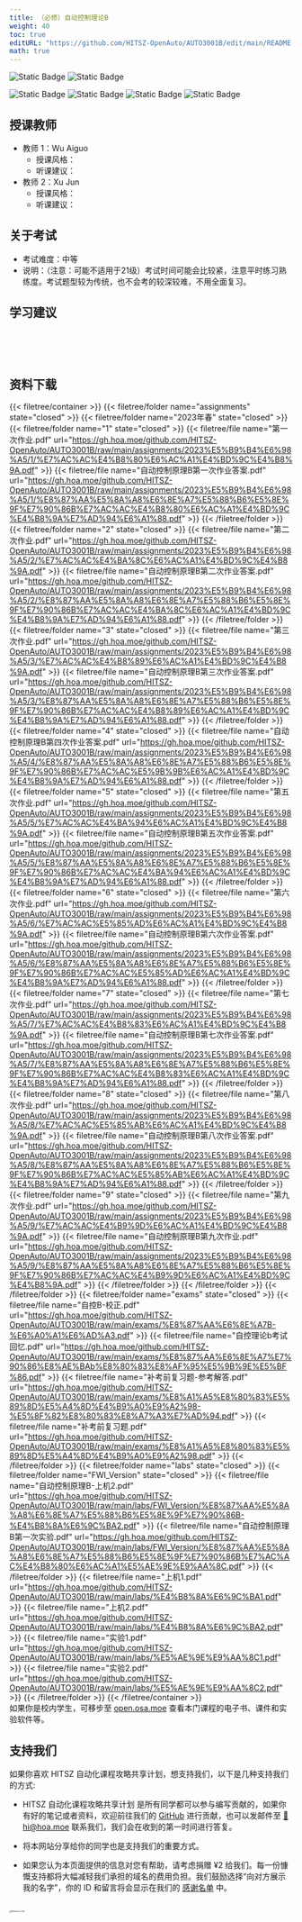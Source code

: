 ```yaml
---
title: （必修）自动控制理论B
weight: 40
toc: true
editURL: "https://github.com/HITSZ-OpenAuto/AUTO3001B/edit/main/README.md"
math: true
---
```


![Static Badge](https://img.shields.io/badge/%E8%80%83%E8%AF%95%E8%AF%BE-red)  ![Static Badge](https://img.shields.io/badge/%E5%AD%A6%E5%88%86-5-moccasin)

![Static Badge](https://img.shields.io/badge/%E6%88%90%E7%BB%A9%E6%9E%84%E6%88%90-gold)  ![Static Badge](https://img.shields.io/badge/作业未知%25-wheat)  ![Static Badge](https://img.shields.io/badge/实验未知%25-wheat)  ![Static Badge](https://img.shields.io/badge/考试%25-wheat)


## 授课教师

- 教师 1：Wu Aiguo
  - 授课风格：
  - 听课建议：
- 教师 2：Xu Jun
  - 授课风格：
  - 听课建议：
## 关于考试

- 考试难度：中等
- 说明：（注意：可能不适用于21级）考试时间可能会比较紧，注意平时练习熟练度。考试题型较为传统，也不会考的较深较难，不用全面复习。

## 学习建议
<br>
<br>
<br>


## 资料下载

{{< filetree/container >}}
  {{< filetree/folder name="assignments" state="closed" >}}
  {{< filetree/folder name="2023年春" state="closed" >}}
  {{< filetree/folder name="1" state="closed" >}}
    {{< filetree/file name="第一次作业.pdf" url="https://gh.hoa.moe/github.com/HITSZ-OpenAuto/AUTO3001B/raw/main/assignments/2023%E5%B9%B4%E6%98%A5/1/%E7%AC%AC%E4%B8%80%E6%AC%A1%E4%BD%9C%E4%B8%9A.pdf" >}}
    {{< filetree/file name="自动控制原理B第一次作业答案.pdf" url="https://gh.hoa.moe/github.com/HITSZ-OpenAuto/AUTO3001B/raw/main/assignments/2023%E5%B9%B4%E6%98%A5/1/%E8%87%AA%E5%8A%A8%E6%8E%A7%E5%88%B6%E5%8E%9F%E7%90%86B%E7%AC%AC%E4%B8%80%E6%AC%A1%E4%BD%9C%E4%B8%9A%E7%AD%94%E6%A1%88.pdf" >}}
  {{< /filetree/folder >}}
  {{< filetree/folder name="2" state="closed" >}}
    {{< filetree/file name="第二次作业.pdf" url="https://gh.hoa.moe/github.com/HITSZ-OpenAuto/AUTO3001B/raw/main/assignments/2023%E5%B9%B4%E6%98%A5/2/%E7%AC%AC%E4%BA%8C%E6%AC%A1%E4%BD%9C%E4%B8%9A.pdf" >}}
    {{< filetree/file name="自动控制原理B第二次作业答案.pdf" url="https://gh.hoa.moe/github.com/HITSZ-OpenAuto/AUTO3001B/raw/main/assignments/2023%E5%B9%B4%E6%98%A5/2/%E8%87%AA%E5%8A%A8%E6%8E%A7%E5%88%B6%E5%8E%9F%E7%90%86B%E7%AC%AC%E4%BA%8C%E6%AC%A1%E4%BD%9C%E4%B8%9A%E7%AD%94%E6%A1%88.pdf" >}}
  {{< /filetree/folder >}}
  {{< filetree/folder name="3" state="closed" >}}
    {{< filetree/file name="第三次作业.pdf" url="https://gh.hoa.moe/github.com/HITSZ-OpenAuto/AUTO3001B/raw/main/assignments/2023%E5%B9%B4%E6%98%A5/3/%E7%AC%AC%E4%B8%89%E6%AC%A1%E4%BD%9C%E4%B8%9A.pdf" >}}
    {{< filetree/file name="自动控制原理B第三次作业答案.pdf" url="https://gh.hoa.moe/github.com/HITSZ-OpenAuto/AUTO3001B/raw/main/assignments/2023%E5%B9%B4%E6%98%A5/3/%E8%87%AA%E5%8A%A8%E6%8E%A7%E5%88%B6%E5%8E%9F%E7%90%86B%E7%AC%AC%E4%B8%89%E6%AC%A1%E4%BD%9C%E4%B8%9A%E7%AD%94%E6%A1%88.pdf" >}}
  {{< /filetree/folder >}}
  {{< filetree/folder name="4" state="closed" >}}
    {{< filetree/file name="自动控制原理B第四次作业答案.pdf" url="https://gh.hoa.moe/github.com/HITSZ-OpenAuto/AUTO3001B/raw/main/assignments/2023%E5%B9%B4%E6%98%A5/4/%E8%87%AA%E5%8A%A8%E6%8E%A7%E5%88%B6%E5%8E%9F%E7%90%86B%E7%AC%AC%E5%9B%9B%E6%AC%A1%E4%BD%9C%E4%B8%9A%E7%AD%94%E6%A1%88.pdf" >}}
  {{< /filetree/folder >}}
  {{< filetree/folder name="5" state="closed" >}}
    {{< filetree/file name="第五次作业.pdf" url="https://gh.hoa.moe/github.com/HITSZ-OpenAuto/AUTO3001B/raw/main/assignments/2023%E5%B9%B4%E6%98%A5/5/%E7%AC%AC%E4%BA%94%E6%AC%A1%E4%BD%9C%E4%B8%9A.pdf" >}}
    {{< filetree/file name="自动控制原理B第五次作业答案.pdf" url="https://gh.hoa.moe/github.com/HITSZ-OpenAuto/AUTO3001B/raw/main/assignments/2023%E5%B9%B4%E6%98%A5/5/%E8%87%AA%E5%8A%A8%E6%8E%A7%E5%88%B6%E5%8E%9F%E7%90%86B%E7%AC%AC%E4%BA%94%E6%AC%A1%E4%BD%9C%E4%B8%9A%E7%AD%94%E6%A1%88.pdf" >}}
  {{< /filetree/folder >}}
  {{< filetree/folder name="6" state="closed" >}}
    {{< filetree/file name="第六次作业.pdf" url="https://gh.hoa.moe/github.com/HITSZ-OpenAuto/AUTO3001B/raw/main/assignments/2023%E5%B9%B4%E6%98%A5/6/%E7%AC%AC%E5%85%AD%E6%AC%A1%E4%BD%9C%E4%B8%9A.pdf" >}}
    {{< filetree/file name="自动控制原理B第六次作业答案.pdf" url="https://gh.hoa.moe/github.com/HITSZ-OpenAuto/AUTO3001B/raw/main/assignments/2023%E5%B9%B4%E6%98%A5/6/%E8%87%AA%E5%8A%A8%E6%8E%A7%E5%88%B6%E5%8E%9F%E7%90%86B%E7%AC%AC%E5%85%AD%E6%AC%A1%E4%BD%9C%E4%B8%9A%E7%AD%94%E6%A1%88.pdf" >}}
  {{< /filetree/folder >}}
  {{< filetree/folder name="7" state="closed" >}}
    {{< filetree/file name="第七次作业.pdf" url="https://gh.hoa.moe/github.com/HITSZ-OpenAuto/AUTO3001B/raw/main/assignments/2023%E5%B9%B4%E6%98%A5/7/%E7%AC%AC%E4%B8%83%E6%AC%A1%E4%BD%9C%E4%B8%9A.pdf" >}}
    {{< filetree/file name="自动控制原理B第七次作业答案.pdf" url="https://gh.hoa.moe/github.com/HITSZ-OpenAuto/AUTO3001B/raw/main/assignments/2023%E5%B9%B4%E6%98%A5/7/%E8%87%AA%E5%8A%A8%E6%8E%A7%E5%88%B6%E5%8E%9F%E7%90%86B%E7%AC%AC%E4%B8%83%E6%AC%A1%E4%BD%9C%E4%B8%9A%E7%AD%94%E6%A1%88.pdf" >}}
  {{< /filetree/folder >}}
  {{< filetree/folder name="8" state="closed" >}}
    {{< filetree/file name="第八次作业.pdf" url="https://gh.hoa.moe/github.com/HITSZ-OpenAuto/AUTO3001B/raw/main/assignments/2023%E5%B9%B4%E6%98%A5/8/%E7%AC%AC%E5%85%AB%E6%AC%A1%E4%BD%9C%E4%B8%9A.pdf" >}}
    {{< filetree/file name="自动控制原理B第八次作业答案.pdf" url="https://gh.hoa.moe/github.com/HITSZ-OpenAuto/AUTO3001B/raw/main/assignments/2023%E5%B9%B4%E6%98%A5/8/%E8%87%AA%E5%8A%A8%E6%8E%A7%E5%88%B6%E5%8E%9F%E7%90%86B%E7%AC%AC%E5%85%AB%E6%AC%A1%E4%BD%9C%E4%B8%9A%E7%AD%94%E6%A1%88.pdf" >}}
  {{< /filetree/folder >}}
  {{< filetree/folder name="9" state="closed" >}}
    {{< filetree/file name="第九次作业.pdf" url="https://gh.hoa.moe/github.com/HITSZ-OpenAuto/AUTO3001B/raw/main/assignments/2023%E5%B9%B4%E6%98%A5/9/%E7%AC%AC%E4%B9%9D%E6%AC%A1%E4%BD%9C%E4%B8%9A.pdf" >}}
    {{< filetree/file name="自动控制原理B第九次作业.pdf" url="https://gh.hoa.moe/github.com/HITSZ-OpenAuto/AUTO3001B/raw/main/assignments/2023%E5%B9%B4%E6%98%A5/9/%E8%87%AA%E5%8A%A8%E6%8E%A7%E5%88%B6%E5%8E%9F%E7%90%86B%E7%AC%AC%E4%B9%9D%E6%AC%A1%E4%BD%9C%E4%B8%9A.pdf" >}}
  {{< /filetree/folder >}}
  {{< /filetree/folder >}}
  {{< /filetree/folder >}}
  {{< filetree/folder name="exams" state="closed" >}}
    {{< filetree/file name="自控B-校正.pdf" url="https://gh.hoa.moe/github.com/HITSZ-OpenAuto/AUTO3001B/raw/main/exams/%E8%87%AA%E6%8E%A7B-%E6%A0%A1%E6%AD%A3.pdf" >}}
    {{< filetree/file name="自控理论b考试回忆.pdf" url="https://gh.hoa.moe/github.com/HITSZ-OpenAuto/AUTO3001B/raw/main/exams/%E8%87%AA%E6%8E%A7%E7%90%86%E8%AE%BAb%E8%80%83%E8%AF%95%E5%9B%9E%E5%BF%86.pdf" >}}
    {{< filetree/file name="补考前复习题-参考解答.pdf" url="https://gh.hoa.moe/github.com/HITSZ-OpenAuto/AUTO3001B/raw/main/exams/%E8%A1%A5%E8%80%83%E5%89%8D%E5%A4%8D%E4%B9%A0%E9%A2%98-%E5%8F%82%E8%80%83%E8%A7%A3%E7%AD%94.pdf" >}}
    {{< filetree/file name="补考前复习题.pdf" url="https://gh.hoa.moe/github.com/HITSZ-OpenAuto/AUTO3001B/raw/main/exams/%E8%A1%A5%E8%80%83%E5%89%8D%E5%A4%8D%E4%B9%A0%E9%A2%98.pdf" >}}
  {{< /filetree/folder >}}
  {{< filetree/folder name="labs" state="closed" >}}
  {{< filetree/folder name="FWI_Version" state="closed" >}}
    {{< filetree/file name="自动控制原理B-上机2.pdf" url="https://gh.hoa.moe/github.com/HITSZ-OpenAuto/AUTO3001B/raw/main/labs/FWI_Version/%E8%87%AA%E5%8A%A8%E6%8E%A7%E5%88%B6%E5%8E%9F%E7%90%86B-%E4%B8%8A%E6%9C%BA2.pdf" >}}
    {{< filetree/file name="自动控制原理B第一次实验.pdf" url="https://gh.hoa.moe/github.com/HITSZ-OpenAuto/AUTO3001B/raw/main/labs/FWI_Version/%E8%87%AA%E5%8A%A8%E6%8E%A7%E5%88%B6%E5%8E%9F%E7%90%86B%E7%AC%AC%E4%B8%80%E6%AC%A1%E5%AE%9E%E9%AA%8C.pdf" >}}
  {{< /filetree/folder >}}
    {{< filetree/file name="上机1.pdf" url="https://gh.hoa.moe/github.com/HITSZ-OpenAuto/AUTO3001B/raw/main/labs/%E4%B8%8A%E6%9C%BA1.pdf" >}}
    {{< filetree/file name="上机2.pdf" url="https://gh.hoa.moe/github.com/HITSZ-OpenAuto/AUTO3001B/raw/main/labs/%E4%B8%8A%E6%9C%BA2.pdf" >}}
    {{< filetree/file name="实验1.pdf" url="https://gh.hoa.moe/github.com/HITSZ-OpenAuto/AUTO3001B/raw/main/labs/%E5%AE%9E%E9%AA%8C1.pdf" >}}
    {{< filetree/file name="实验2.pdf" url="https://gh.hoa.moe/github.com/HITSZ-OpenAuto/AUTO3001B/raw/main/labs/%E5%AE%9E%E9%AA%8C2.pdf" >}}
  {{< /filetree/folder >}}
{{< /filetree/container >}}
<br>
如果你是校内学生，可移步至 [open.osa.moe](https://open.osa.moe/openauto/AUTO3001B) 查看本门课程的电子书、课件和实验软件等。
<br>


## 支持我们

如果你喜欢 HITSZ 自动化课程攻略共享计划，想支持我们，以下是几种支持我们的方式:

- HITSZ 自动化课程攻略共享计划 是所有同学都可以参与编写贡献的，如果你有好的笔记或者资料，欢迎前往我们的 [GitHub](https://github.com/HITSZ-OpenAuto) 进行贡献，也可以发邮件至 [📮hi@hoa.moe](mailto:hi@hoa.moe) 联系我们，我们会在收到的第一时间进行答复。

- 将本网站分享给你的同学也是支持我们的重要方式。

- 如果您认为本页面提供的信息对您有帮助，请考虑捐赠 ¥2 给我们。每一份慷慨支持都将大幅减轻我们承担的域名的费用负担。我们鼓励选择“向对方展示我的名字”，你的 ID 和留言将会显示在我们的 [感谢名单](https://hoa.moe/sponsor/#感谢名单) 中。

<br>
<img src="/images/sponsor.webp" alt="Reward_Code" style="zoom:25%; display: block; margin: 0 auto;" />

